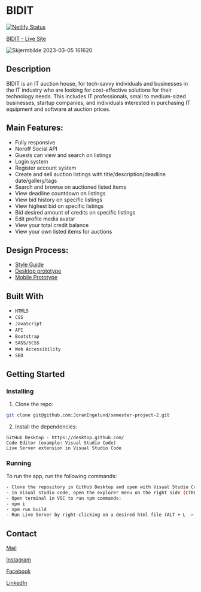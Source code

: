 # BIDIT

[![Netlify Status](https://api.netlify.com/api/v1/badges/6fdc83d0-3151-477c-93b7-020b55bd6f60/deploy-status)](https://app.netlify.com/sites/bid-it/deploys)

[BIDIT - Live Site](https://bid-it.netlify.app/index.html)

![Skjermbilde 2023-03-05 161620](https://user-images.githubusercontent.com/56642663/222969385-5c4d893d-2d46-4425-aa10-6ee98aed8931.png)

## Description

BIDIT is an IT auction house, for tech-savvy individuals and businesses in the IT industry who are looking for cost-effective solutions for their technology needs. This includes IT professionals, small to medium-sized businesses, startup companies, and individuals interested in purchasing IT equipment and software at auction prices. 


## Main Features:
- Fully responsive
- Noroff Social API
- Guests can view and search on listings
- Login system
- Register account system
- Create and sell auction listings with title/description/deadline date/gallery/tags
- Search and browse on auctioned listed items
- View deadline countdown on listings
- View bid history on specific listings
- View highest bid on specific listings
- Bid desired amount of credits on specific listings
- Edit profile media avatar
- View your total credit balance
- View your own listed items for auctions

## Design Process:
- [Style Guide](https://xd.adobe.com/view/26819889-b749-414b-9044-496ffb37dbb8-73d2/)
- [Desktop prototype](https://xd.adobe.com/view/139a6486-4a2e-4740-9fd4-e8a8acace8a0-46c9/)
- [Mobile Prototype](https://xd.adobe.com/view/46d883fe-27dd-4aa4-9f4d-a4ba47c5a7fc-138b/)

## Built With

- ```HTML5```
- ```CSS```
- ```JavaScript```
- ```API```
- ```Bootstrap```
- ```SASS/SCSS```
- ```Web Accessibility```
- ```SEO```


## Getting Started

### Installing


1. Clone the repo:

```bash
git clone git@github.com:JoranEngelund/semester-project-2.git
```

2. Install the dependencies:

```
GitHub Desktop - https://desktop.github.com/
Code Editor (example: Visual Studio Code)
Live Server extension in Visual Studio Code
```

### Running

To run the app, run the following commands:

```bash
- Clone the repository in GitHub Desktop and open with Visual Studio Code from the menu (CTRL + SHIFT + A)
- In Visual studio code, open the explorer menu on the right side (CTRL + SHIFT + E)
- Open terminal in VSC to run npm commands:
- npm i
- npm run build
- Run Live Server by right-clicking on a desired html file (ALT + L -> ALT + O)
```

## Contact

[Mail](mailto:joranengelund@hotmail.com)

[Instagram](https://www.instagram.com/joranengelund/)

[Facebook](https://www.facebook.com/joranengelund)

[LinkedIn](https://www.linkedin.com/in/j%C3%B8ran-engelund-937649252/)
